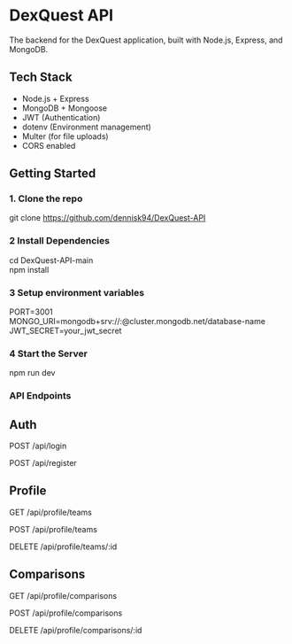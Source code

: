 # DexQuest API

The backend for the DexQuest application, built with Node.js, Express, and MongoDB.

## Tech Stack

- Node.js + Express
- MongoDB + Mongoose
- JWT (Authentication)
- dotenv (Environment management)
- Multer (for file uploads)
- CORS enabled  

## Getting Started  

### 1. Clone the repo  

git clone https://github.com/dennisk94/DexQuest-API  

### 2 Install Dependencies  

cd DexQuest-API-main  
npm install  

### 3 Setup environment variables  

PORT=3001  
MONGO_URI=mongodb+srv://<username>:<password>@cluster.mongodb.net/database-name  
JWT_SECRET=your_jwt_secret   

### 4 Start the Server  

npm run dev  

### API Endpoints  

## Auth  

POST /api/login  

POST /api/register  

## Profile  

GET /api/profile/teams  

POST /api/profile/teams  

DELETE /api/profile/teams/:id  

## Comparisons  

GET /api/profile/comparisons  

POST /api/profile/comparisons  

DELETE /api/profile/comparisons/:id  

